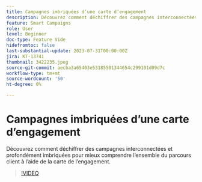 ```yaml
---
title: Campagnes imbriquées d’une carte d’engagement
description: Découvrez comment déchiffrer des campagnes interconnectées et profondément imbriquées pour mieux comprendre l’ensemble du parcours client à l’aide de la carte de l’engagement.
feature: Smart Campaigns
role: User
level: Beginner
doc-type: Feature Vide
hidefromtoc: false
last-substantial-update: 2023-07-31T00:00:00Z
jira: KT-13741
thumbnail: 3422235.jpeg
source-git-commit: aecba3a65403e53185501344654c299101d09d7c
workflow-type: tm+mt
source-wordcount: '50'
ht-degree: 0%

---
```



# Campagnes imbriquées d’une carte d’engagement

Découvrez comment déchiffrer des campagnes interconnectées et profondément imbriquées pour mieux comprendre l’ensemble du parcours client à l’aide de la carte de l’engagement.

>[!VIDEO](https://video.tv.adobe.com/v/3422235/?learn=on)
